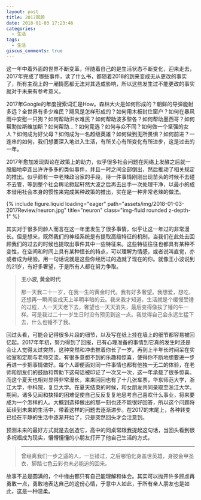 ```yaml
---
layout: post
title: 2017回顾
date: 2018-01-03 17:23:46
categories:
  - 生活
tags:
  - 生活
giscus_comments: true
---
```


这一年中着外面的世界不断变革，伴随着自己的是生活状态不断变化，迎来走去，2017年完成了哪些事件，读了什么书，都随着2018的到来变成无从更改的事实了，所有主观上的一厢情愿都无法对其造成影响，所以这些发生过不能更改的事实就对于未来有参考意义。

<!-- more -->

2017年Google的年度搜索词汇是How。森林大火是如何形成的？朝鲜的导弹能射多远？全世界有多少难民？飓风是怎样形成的？如何用木板封住窗户？如何在暴风雨中安慰一只狗？如何帮助洪水难民？如何帮助波多黎各？如何帮助墨西哥？如何帮助拉斯维加斯？如何帮助...？如何竞选？如何与众不同？如何做一个坚强的女人？如何成为好父母？如何成为一名超级英雄？如何做到无所畏惧？如何前进？一连串的如何，我们想要深入地进入生活，有所关心有所变化有所进步，这是过去的一年。

2017年愈加发现舆论在政策上的助力，似乎很多社会问题在网络上发酵之后就一股脑地牵连出许许多多的类似事件，并且一时之间全部倒出，然后推动了相关规定的推出。似乎颇有一中老辣政治家的手段，待一件事情刚刚出现苗头的时候不去碰不去管，等到整个社会舆论掀起轩然大波之后再去出手一次处理干净，以最小的成本借用社会本身的惯性来完成某种政策的推出，实在是一种非常老辣的做法。

<div class="row">
    <div class="col-sm mt-3 mt-md-0">
        {% include figure.liquid loading="eager" path="assets/img/2018-01-03-2017Review/neuron.jpg" title="neuron" class="img-fluid rounded z-depth-1" %}
    </div>
</div>

其实对于很多同龄人而言在这一年里发生了很多事情，似乎让这一年过的非常漫长。但是想来，既然我们的神经系统是有提取高级特征的机制，当我们在此处去回顾我们的过去的时候也提取出事件其中一些特征来。这些特征往往也都具有某种不变性，在空间和时间上具有某种恒长的特点，可以理解为情感，或者说叫直觉，亦或者成为经验。用一句话说就是这些你经历过的造就了现在的你。就像王小波说到的21岁，有好多奢望，于是所有人都在努力争取。

> **王小波, 黄金时代**
>
> 那一天我二十一岁，在我一生的黄金时代。我有好多奢望。我想爱，想吃，还想再一瞬间变成天上半明半暗的云。我来我才知道，生活就是个缓慢受锤的过程，人一天天老下去，奢望也一天天消失，最后变得像挨了锤的牛一样。可是我过二十一岁生日时没有预见到这一点。我觉得自己会永远生猛下去，什么也锤不了我。

回过头看，可能会记得很多片段的细节，以及写在纸上挂在墙上的细节都容易被回忆起。2017年年初，努力得到了回报，已有心理准备的事情到它真的发生时还是会让人觉得太过突然，这种突然和冲击推着你长了一岁。再到上半年长时间呆在实验室和定期与老师交流，有很多意想不到的乐趣和惊喜，使得你不断地想要进一步再进一步把事情做好。每个人即便面对同一件事情也都有他独一无二的体验，在老师和朋友们的鼓励和帮助下这句话被印证了一次又一次，这一年承载了很多惊喜。而这个夏天也相对显得非常漫长，来来回回也有了十几张车票，华东师范大学，浙江大学，中科院，复旦大学。在夏天结束的时候，和女朋友共同录取至浙江大学。期间，诸多见闻和抉择的困难促使自己反反复复地思考自己喜欢什么事业，将来要成为一个怎样的人。大概到选择做出的那一刻也还不能很好回答，所以这个问题将延续到未来的生活中，带着这样的问题去逐渐进步。在2017的末尾上，各种转变已经在平静的生活中逐渐开始了，只是突然回头才会注意到。

预测未来的最好方式就是去创造它，高中的同桌常跟我提起这句话，当回头看到很多祝福成为现实，懵懵懂懂的小朋友打开了他自己生活的方式，

> ---
>
> 曾经离我们一步之遥的人，一旦错过，之后哪怕化身盖世英雄，身披金甲圣衣，脚踏七色云彩也未必能追的回来。

故事不总是圆满的，个中缘由都只有自己能理解和体会。其实可以抛开许多顾虑再勇敢一点，勇敢地表达自己的这份心情，于意中人如此，于所有亲人朋友也是如此，这是一种温柔。
